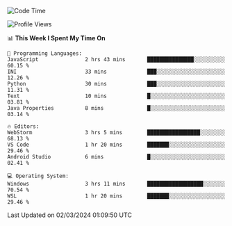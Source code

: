 <!--START_SECTION:waka-->
![Code Time](http://img.shields.io/badge/Code%20Time-586%20hrs%2049%20mins-blue)

![Profile Views](http://img.shields.io/badge/Profile%20Views-2-blue)

📊 **This Week I Spent My Time On** 

```text
💬 Programming Languages: 
JavaScript               2 hrs 43 mins       ███████████████░░░░░░░░░░   60.15 % 
INI                      33 mins             ███░░░░░░░░░░░░░░░░░░░░░░   12.26 % 
Python                   30 mins             ███░░░░░░░░░░░░░░░░░░░░░░   11.31 % 
Text                     10 mins             █░░░░░░░░░░░░░░░░░░░░░░░░   03.81 % 
Java Properties          8 mins              █░░░░░░░░░░░░░░░░░░░░░░░░   03.14 % 

🔥 Editors: 
WebStorm                 3 hrs 5 mins        █████████████████░░░░░░░░   68.13 % 
VS Code                  1 hr 20 mins        ███████░░░░░░░░░░░░░░░░░░   29.46 % 
Android Studio           6 mins              █░░░░░░░░░░░░░░░░░░░░░░░░   02.41 % 

💻 Operating System: 
Windows                  3 hrs 11 mins       ██████████████████░░░░░░░   70.54 % 
WSL                      1 hr 20 mins        ███████░░░░░░░░░░░░░░░░░░   29.46 % 
```


 Last Updated on 02/03/2024 01:09:50 UTC
<!--END_SECTION:waka-->
